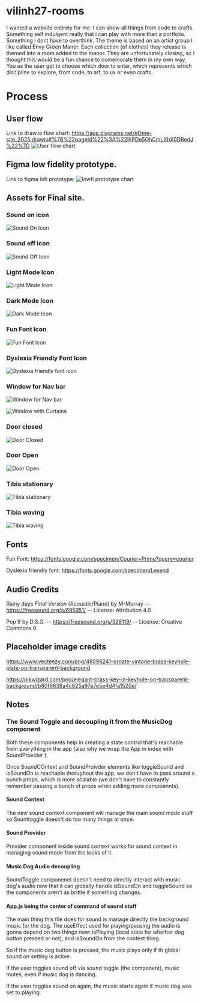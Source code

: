 # vilinh27-rooms

I wanted a website entirely for me. I can show all things from code to crafts. Something self indulgent really that i can play with more than a portfolio. Something i dont have to overthink. The theme is based on an artist group I like called Envy Green Manor. Each collection (of clothes) they release is themed into a room added to the manor. They are unfortunately closing, so I thought this would be a fun chance to comemorate them in my own way. You as the user get to choose which door to enter, which represents which discipline to explore, from code, to art, to ux or even crafts.

# Process

## User flow

Link to draw.io flow chart: https://app.diagrams.net/#Dme-site_2025.drawio#%7B%22pageId%22%3A%22lhPDe5OhCmLXhX0DRedJ%22%7D
![User flow chart]()

## Figma low fidelity prototype.

Link to figma lofi prototype:
![lowfi prototype chart]()

## Assets for Final site.

### Sound on icon

![Sound On Icon](./linh-rooms/public/assets/icons/soundonicon.png)

### Sound off icon

![Sound Off Icon](./linh-rooms/public/assets/icons/soundofficon.png)

### Light Mode Icon

![Light Mode Icon](./linh-rooms/public/assets/icons/lightmodeicon.png)

### Dark Mode Icon

![Dark Mode Icon](./linh-rooms/public/assets/icons/darkmodeicon.png)

### Fun Font Icon

![Fun Font Icon](./linh-rooms/public/assets/icons/dysFontOff01.webp)

### Dyslexia Friendly Font Icon

![Dyslexia friendly font icon](./linh-rooms/public/assets/icons/dysFontOn.webp)

### Window for Nav bar

![Window for Nav bar](./linh-rooms/public/assets/images/room-windows.png)

![Window with Curtains](./linh-rooms/public/assets/images/window-curtains.webp)

### Door closed

![Door Closed](./linh-rooms/public/assets/images/room-doors.png)

### Door Open

![Door Open](./linh-rooms/public/assets/images/opendoorway.webp)

### Tibia stationary

![Tibia stationary]()

### Tibia waving

![Tibia waving]()

## Fonts

Fun Font: https://fonts.google.com/specimen/Courier+Prime?query=courier

Dyslexia friendly font: https://fonts.google.com/specimen/Lexend

## Audio Credits

Rainy days _Final Version_ (Acoustic/Piano) by M-Murray -- https://freesound.org/s/695951/ -- License: Attribution 4.0

Pop 9 by D.S.G. -- https://freesound.org/s/328119/ -- License: Creative Commons 0

## Placeholder image credits

https://www.vecteezy.com/png/48096241-ornate-vintage-brass-keyhole-plate-on-transparent-background

https://pikwizard.com/png/elegant-brass-key-in-keyhole-on-transparent-background/b80f9838a4c625a97e7e5e4d4fa1520e/

## Notes

### The Sound Toggle and decoupling it from the MusicDog component

Both these components help in creating a state control that's reachable from everything in the app (also why we wrap the App in index with SoundProvider ).

Once SoundCOntext and SoundProivder elements like toggleSound and isSoundOn is reachable thorughout the app, we don't have to pass around a bunch props, which is more scalable (we don't have to constantly remember passing a bunch of props when adding more compoennts).

#### Sound Context

The new sound context component will manage the main sound mode stuff so Sounttoggle doesn't do too many things at once.

#### Sound Provider

Provider component inside sound context works for sound context in managing sound mode from the looks of it.

#### Music Dog Audio decoupling

SoundToggle componenet doesn't need to directly interact with music dog's audio now that it can globally handle isSoundOn and toggleSound so the components aren't as brittle if something changes.

#### App.js being the center of command of sound stuff

The main thing this file does for sound is manage directly the background music for the dog. The useEffect used for playing/pausing the audio is gonna depend on two things now: isPlaying (local state for whether dog button pressed or not), and isSoundOn from the context thing.

So if the music dog button is pressed, the music plays only if th global sound on setting is active.

If the user toggles sound off via sound toggle (the component), music mutes, even if music dog is dancing.

If the user toggles sound on again, the music starts again if music dog was set to playing.
